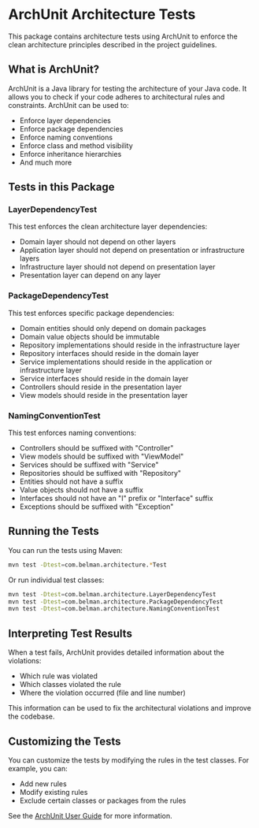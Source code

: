# ArchUnit Architecture Tests

This package contains architecture tests using ArchUnit to enforce the clean architecture principles described in the project guidelines.

## What is ArchUnit?

ArchUnit is a Java library for testing the architecture of your Java code. It allows you to check if your code adheres to architectural rules and constraints. ArchUnit can be used to:

- Enforce layer dependencies
- Enforce package dependencies
- Enforce naming conventions
- Enforce class and method visibility
- Enforce inheritance hierarchies
- And much more

## Tests in this Package

### LayerDependencyTest

This test enforces the clean architecture layer dependencies:

- Domain layer should not depend on other layers
- Application layer should not depend on presentation or infrastructure layers
- Infrastructure layer should not depend on presentation layer
- Presentation layer can depend on any layer

### PackageDependencyTest

This test enforces specific package dependencies:

- Domain entities should only depend on domain packages
- Domain value objects should be immutable
- Repository implementations should reside in the infrastructure layer
- Repository interfaces should reside in the domain layer
- Service implementations should reside in the application or infrastructure layer
- Service interfaces should reside in the domain layer
- Controllers should reside in the presentation layer
- View models should reside in the presentation layer

### NamingConventionTest

This test enforces naming conventions:

- Controllers should be suffixed with "Controller"
- View models should be suffixed with "ViewModel"
- Services should be suffixed with "Service"
- Repositories should be suffixed with "Repository"
- Entities should not have a suffix
- Value objects should not have a suffix
- Interfaces should not have an "I" prefix or "Interface" suffix
- Exceptions should be suffixed with "Exception"

## Running the Tests

You can run the tests using Maven:

```bash
mvn test -Dtest=com.belman.architecture.*Test
```

Or run individual test classes:

```bash
mvn test -Dtest=com.belman.architecture.LayerDependencyTest
mvn test -Dtest=com.belman.architecture.PackageDependencyTest
mvn test -Dtest=com.belman.architecture.NamingConventionTest
```

## Interpreting Test Results

When a test fails, ArchUnit provides detailed information about the violations:

- Which rule was violated
- Which classes violated the rule
- Where the violation occurred (file and line number)

This information can be used to fix the architectural violations and improve the codebase.

## Customizing the Tests

You can customize the tests by modifying the rules in the test classes. For example, you can:

- Add new rules
- Modify existing rules
- Exclude certain classes or packages from the rules

See the [ArchUnit User Guide](https://www.archunit.org/userguide/html/000_Index.html) for more information.